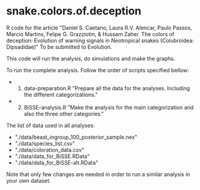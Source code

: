 snake.colors.of.deception
=========================

R code for the article "Daniel S. Caetano, Laura R.V. Alencar, Paulo Passos, Marcio Martins, Felipe G. Grazziotin, & Hussam Zaher. The colors of deception: Evolution of warning signals in Neotropical snakes (Colubroidea: Dipsadidae)" To be submitted to Evolution.

This code will run the analysis, do simulations and make the graphs.

To run the complete analysis. Follow the order of scripts specified bellow:
 - 1) data-preparation.R "Prepare all the data for the analyses. Including the different categorizations."
 - 2) BiSSE-analysis.R "Make the analysis for the main categorization and also the three other categories."

The list of data used in all analyses:
 - "./data/beast_ingroup_100_posterior_sample.nex"
 - "./data/species_list.csv"
 - "./data/coloration_data.csv"
 - "./data/data_for_BiSSE.RData"
 - "./data/data_for_BiSSE-alt.RData"

Note that only few changes are needed in order to run a similar analysis in your own dataset.
